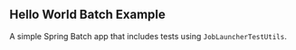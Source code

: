 Hello World Batch Example
--

A simple Spring Batch app that includes tests using
`JobLauncherTestUtils`.